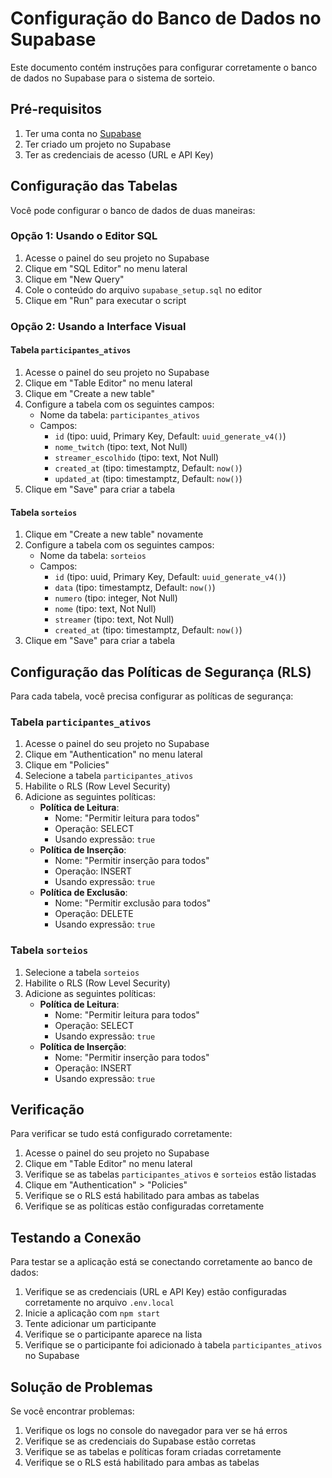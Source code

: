 # Configuração do Banco de Dados no Supabase

Este documento contém instruções para configurar corretamente o banco de dados no Supabase para o sistema de sorteio.

## Pré-requisitos

1. Ter uma conta no [Supabase](https://supabase.io/)
2. Ter criado um projeto no Supabase
3. Ter as credenciais de acesso (URL e API Key)

## Configuração das Tabelas

Você pode configurar o banco de dados de duas maneiras:

### Opção 1: Usando o Editor SQL

1. Acesse o painel do seu projeto no Supabase
2. Clique em "SQL Editor" no menu lateral
3. Clique em "New Query"
4. Cole o conteúdo do arquivo `supabase_setup.sql` no editor
5. Clique em "Run" para executar o script

### Opção 2: Usando a Interface Visual

#### Tabela `participantes_ativos`

1. Acesse o painel do seu projeto no Supabase
2. Clique em "Table Editor" no menu lateral
3. Clique em "Create a new table"
4. Configure a tabela com os seguintes campos:
   - Nome da tabela: `participantes_ativos`
   - Campos:
     - `id` (tipo: uuid, Primary Key, Default: `uuid_generate_v4()`)
     - `nome_twitch` (tipo: text, Not Null)
     - `streamer_escolhido` (tipo: text, Not Null)
     - `created_at` (tipo: timestamptz, Default: `now()`)
     - `updated_at` (tipo: timestamptz, Default: `now()`)
5. Clique em "Save" para criar a tabela

#### Tabela `sorteios`

1. Clique em "Create a new table" novamente
2. Configure a tabela com os seguintes campos:
   - Nome da tabela: `sorteios`
   - Campos:
     - `id` (tipo: uuid, Primary Key, Default: `uuid_generate_v4()`)
     - `data` (tipo: timestamptz, Default: `now()`)
     - `numero` (tipo: integer, Not Null)
     - `nome` (tipo: text, Not Null)
     - `streamer` (tipo: text, Not Null)
     - `created_at` (tipo: timestamptz, Default: `now()`)
3. Clique em "Save" para criar a tabela

## Configuração das Políticas de Segurança (RLS)

Para cada tabela, você precisa configurar as políticas de segurança:

### Tabela `participantes_ativos`

1. Acesse o painel do seu projeto no Supabase
2. Clique em "Authentication" no menu lateral
3. Clique em "Policies"
4. Selecione a tabela `participantes_ativos`
5. Habilite o RLS (Row Level Security)
6. Adicione as seguintes políticas:
   - **Política de Leitura**:
     - Nome: "Permitir leitura para todos"
     - Operação: SELECT
     - Usando expressão: `true`
   - **Política de Inserção**:
     - Nome: "Permitir inserção para todos"
     - Operação: INSERT
     - Usando expressão: `true`
   - **Política de Exclusão**:
     - Nome: "Permitir exclusão para todos"
     - Operação: DELETE
     - Usando expressão: `true`

### Tabela `sorteios`

1. Selecione a tabela `sorteios`
2. Habilite o RLS (Row Level Security)
3. Adicione as seguintes políticas:
   - **Política de Leitura**:
     - Nome: "Permitir leitura para todos"
     - Operação: SELECT
     - Usando expressão: `true`
   - **Política de Inserção**:
     - Nome: "Permitir inserção para todos"
     - Operação: INSERT
     - Usando expressão: `true`

## Verificação

Para verificar se tudo está configurado corretamente:

1. Acesse o painel do seu projeto no Supabase
2. Clique em "Table Editor" no menu lateral
3. Verifique se as tabelas `participantes_ativos` e `sorteios` estão listadas
4. Clique em "Authentication" > "Policies"
5. Verifique se o RLS está habilitado para ambas as tabelas
6. Verifique se as políticas estão configuradas corretamente

## Testando a Conexão

Para testar se a aplicação está se conectando corretamente ao banco de dados:

1. Verifique se as credenciais (URL e API Key) estão configuradas corretamente no arquivo `.env.local`
2. Inicie a aplicação com `npm start`
3. Tente adicionar um participante
4. Verifique se o participante aparece na lista
5. Verifique se o participante foi adicionado à tabela `participantes_ativos` no Supabase

## Solução de Problemas

Se você encontrar problemas:

1. Verifique os logs no console do navegador para ver se há erros
2. Verifique se as credenciais do Supabase estão corretas
3. Verifique se as tabelas e políticas foram criadas corretamente
4. Verifique se o RLS está habilitado para ambas as tabelas 